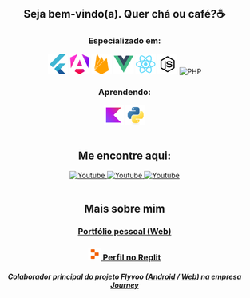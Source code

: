<h2 align="center"> Seja bem-vindo(a). Quer chá ou café?☕</h3>

<div align="center">
  <img align="left" src="https://github-readme-stats.vercel.app/api/top-langs/?username=oculosdanilo&layout=compact&bg_color=63459b&title_color=E9E7EF&text_color=E9E7EF&hide_border=true&locale=pt-br" width="400px"  alt=""/>
  <div>
    <div>
      <h3>Especializado em:</h3>
      <img alt="Flutter" height="40" width="40" src="https://raw.githubusercontent.com/devicons/devicon/master/icons/flutter/flutter-original.svg" />
      <img alt="Angular" height="40" width="40" src="https://raw.githubusercontent.com/devicons/devicon/master/icons/angular/angular-original.svg" />
      <img alt="Firebase" height="40" width="40" src="https://raw.githubusercontent.com/devicons/devicon/master/icons/firebase/firebase-plain.svg">
      <img alt="Vue" height="40" width="40" src="https://github.com/devicons/devicon/raw/master/icons/vuejs/vuejs-original.svg" />
      <img alt="React" height="40" width="40" src="https://raw.githubusercontent.com/devicons/devicon/master/icons/react/react-original.svg" />
      <img alt="Node.js" height="40" width="40" src="https://raw.githubusercontent.com/vorillaz/devicons/master/!SVG/nodejs_small.svg" />
      <img alt="PHP" height="40" width="40" src="https://cdn.jsdelivr.net/gh/devicons/devicon/icons/php/php-original.svg" />
    </div>
    <div>
      <h3>Aprendendo:</h3>
      <img alt="Kotlin" height="40" width="40" src="https://github.com/devicons/devicon/raw/master/icons/kotlin/kotlin-original.svg" />
      <img alt="Python" height="40" width="40" src="https://github.com/devicons/devicon/raw/master/icons/python/python-original.svg" />
    </div>
  </div>
</div>

<br />

<h2 align="center">Me encontre aqui:</h2>
<div align="center">
  <a href="https://www.youtube.com/@odanilodanilo">
    <img height="40" width="40" alt="Youtube" src="https://cdn-icons-png.flaticon.com/512/1384/1384060.png"/>
  </a>
  <a href="https://twitter.com/oDanilo05">
    <img height="40" width="40" alt="Youtube" src="https://freelogopng.com/images/all_img/1690643591twitter-x-logo-png.png"/>
  </a>
  <a href="https://www.linkedin.com/in/danilo-lima-99bb57304">
    <img height="40" width="40" alt="Youtube" src="https://upload.wikimedia.org/wikipedia/commons/8/81/LinkedIn_icon.svg"/>
  </a>
</div>

<br />

<h2 align="center">Mais sobre mim</h2>
<div align="center">
  <div>
    <h3><a href="https://odanilo.web.app" target="_blank">Portfólio pessoal (Web)</a></h3>
    <h3><a href="https://replit.com/@oculosdanilo" target="_blank"><img alt="Replit" src="./replit.png" width="25">&nbsp;Perfil no Replit</a></h3>
    <h5>Colaborador principal do projeto Flyvoo (<a href="https://github.com/journey-etecct/flyvoo-app">Android</a> / <a href="https://github.com/journey-etecct/flyvoo-web">Web</a>) na empresa <a href="https://github.com/journey-etecct">Journey</a></h5>
  </div>
</div>

<!--
**oculosdanilo/oculosdanilo** is a ✨ _special_ ✨ repository because its `README.md` (this file) appears on your GitHub profile.

Here are some ideas to get you started:

- 🔭 I’m currently working on ...
- 🌱 I’m currently learning ...
- 👯 I’m looking to collaborate on ...
- 🤔 I’m looking for help with ...
- 💬 Ask me about ...
- 📫 How to reach me: ...
- 😄 Pronouns: ...
- ⚡ Fun fact: ...
-->
